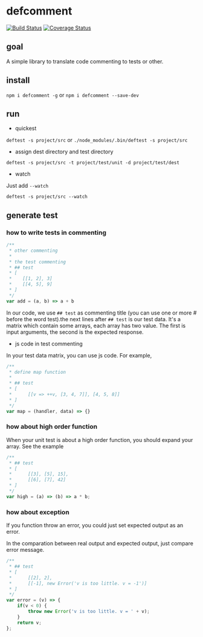 # defcomment
 
[![Build Status](https://travis-ci.org/LoveKino/defcomment.svg?branch=master)](https://travis-ci.org/LoveKino/defcomment)
[![Coverage Status](https://coveralls.io/repos/github/LoveKino/defcomment/badge.svg)](https://coveralls.io/github/LoveKino/defcomment)

## goal

A simple library to translate code commenting to tests or other.

## install

`npm i defcomment -g` or `npm i defcomment --save-dev` 

## run

- quickest

`deftest -s project/src` or `./node_modules/.bin/deftest -s project/src`

- assign dest directory and test directory

`deftest -s project/src -t project/test/unit -d project/test/dest`

- watch

Just add `--watch`

`deftest -s project/src --watch`

## generate test

### how to write tests in commenting

```js
/**
 * other commenting
 * 
 * the test commenting
 * ## test
 * [
 *    [[1, 2], 3]
 *    [[4, 5], 9]
 * ]
 */
var add = (a, b) => a + b
```

In our code, we use `## test` as commenting title (you can use one or more # before the word test).the next lines after `## test` is our test data. It's a matrix which contain some arrays, each array has two value. The first is input arguments, the second is the expected response.

- js code in  test commenting

In your test data matrix, you can use js code. For example,

```js
/**
 * define map function
 *
 * ## test
 * [
 *      [[v => ++v, [3, 4, 7]], [4, 5, 8]]
 * ]
 */
var map = (handler, data) => {}
```

### how about high order function

When your unit test is about a high order function, you should expand your array. See the example

```js
/**
 * ## test
 * [
 *      [[3], [5], 15],
 *      [[6], [7], 42]
 * ]
 */
var high = (a) => (b) => a * b;
```

### how about exception

If you function throw an error, you could just set expected output as an error.

In the comparation between real output and expected output, just compare error message.

```js
/**
 * ## test
 * [
 *      [[2], 2],
 *      [[-1], new Error('v is too little. v = -1')]
 * ]
 */
var error = (v) => {
    if(v < 0) {
        throw new Error('v is too little. v = ' + v);
    }
    return v;
};
```
